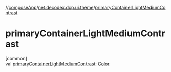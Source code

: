 //[composeApp](../../index.md)/[net.decodex.dcp.ui.theme](index.md)/[primaryContainerLightMediumContrast](primary-container-light-medium-contrast.md)

# primaryContainerLightMediumContrast

[common]\
val [primaryContainerLightMediumContrast](primary-container-light-medium-contrast.md): [Color](https://developer.android.com/reference/kotlin/androidx/compose/ui/graphics/Color.html)
